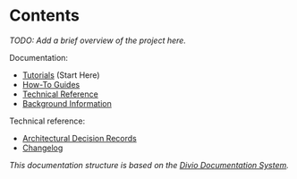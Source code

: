 # Contents

_TODO: Add a brief overview of the project here._


Documentation:

- [Tutorials](tutorials/README.md) (Start Here)
- [How-To Guides](how_to_guides/README.md)
- [Technical Reference](technical_reference/README.md)
- [Background Information](background_info/README.md)


Technical reference:

- [Architectural Decision Records](ADRs/README.md)
- [Changelog](CHANGELOG.md)


_This documentation structure is based on the [Divio Documentation System](https://documentation.divio.com/)._
